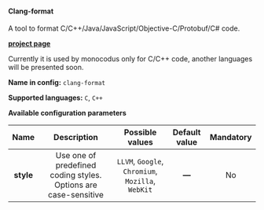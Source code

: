 #### Clang-format

A tool to format C/C++/Java/JavaScript/Objective-C/Protobuf/C# code.

[**project page**](https://clang.llvm.org/docs/ClangFormat.html)

Currently it is used by monocodus only for C/C++ code, another languages will be presented soon.


**Name in config:** `clang-format`

**Supported languages:** `C`, `C++`

**Available configuration parameters**

| **Name**  |                         **Description**                         |                **Possible values**                | **Default value** | **Mandatory** |
| :-------: | :-------------------------------------------------------------: | :-----------------------------------------------: | :---------------: | :-----------: |
| **style** | Use one of predefined coding styles. Options are case-sensitive | `LLVM`, `Google`, `Chromium`, `Mozilla`, `WebKit` |       **—**       |      No       |